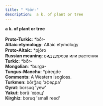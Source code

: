 ```yaml
---
title: " *bōr-"
description:  a k. of plant or tree
---
```

<strong> a k. of plant or tree</strong><br><br>
<strong>Proto-Turkic</strong>:  *bōr-<br>
<strong>Altaic etymology</strong>:  Altaic etymology<br>
<strong> Proto-Altaic</strong>:  *pi̯ṓro<br>
<strong>Russian meaning</strong>:  вид дерева или растения<br>
<strong>Turkic</strong>:  *bōr-<br>
<strong>Mongolian</strong>:  *burga-<br>
<strong>Tungus-Manchu</strong>:  *piregde<br>
<strong>Comments</strong>:  A Western isogloss.<br>
<strong>Turkmen</strong>:  bōrǯaq 'эфедра'<br>
<strong>Oyrat</strong>:  borsuq 'yew'<br>
<strong>Yakut</strong>:  borū 'хвощ'<br>
<strong>Kirghiz</strong>:  boruq 'small reed'<br>


